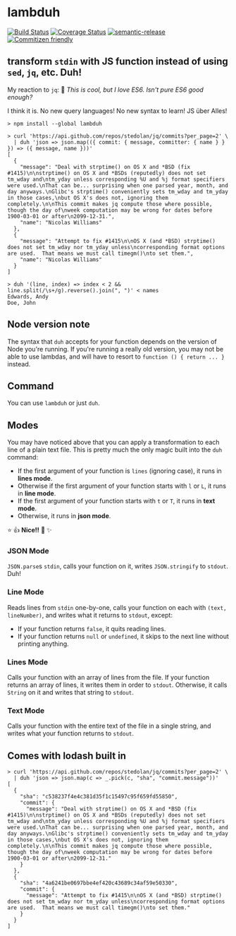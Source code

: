 # lambduh

[![Build Status](https://travis-ci.org/jedwards1211/lambduh.svg?branch=master)](https://travis-ci.org/jedwards1211/lambduh)
[![Coverage Status](https://coveralls.io/repos/github/jedwards1211/lambduh/badge.svg?branch=master)](https://coveralls.io/github/jedwards1211/lambduh?branch=master)
[![semantic-release](https://img.shields.io/badge/%20%20%F0%9F%93%A6%F0%9F%9A%80-semantic--release-e10079.svg)](https://github.com/semantic-release/semantic-release)
[![Commitizen friendly](https://img.shields.io/badge/commitizen-friendly-brightgreen.svg)](http://commitizen.github.io/cz-cli/)

## transform `stdin` with JS function instead of using `sed`, `jq`, etc. Duh!

My reaction to `jq`: 🤔 *This is cool, but I love ES6. Isn't pure ES6 good enough?*

I think it is.  No new query languages!  No new syntax to learn!  JS über Alles!
```
> npm install --global lambduh

> curl 'https://api.github.com/repos/stedolan/jq/commits?per_page=2' \
  | duh 'json => json.map(({ commit: { message, committer: { name } } }) => ({ message, name }))'
[
  {
    "message": "Deal with strptime() on OS X and *BSD (fix #1415)\n\nstrptime() on OS X and *BSDs (reputedly) does not set tm_wday and\ntm_yday unless corresponding %U and %j format specifiers were used.\nThat can be... surprising when one parsed year, month, and day anyways.\nGlibc's strptime() conveniently sets tm_wday and tm_yday in those cases,\nbut OS X's does not, ignoring them completely.\n\nThis commit makes jq compute those where possible, though the day of\nweek computation may be wrong for dates before 1900-03-01 or after\n2099-12-31.",
    "name": "Nicolas Williams"
  },
  {
    "message": "Attempt to fix #1415\n\nOS X (and *BSD) strptime() does not set tm_wday nor tm_yday unless\ncorresponding format options are used.  That means we must call timegm()\nto set them.",
    "name": "Nicolas Williams"
  }
]

> duh '(line, index) => index < 2 && line.split(/\s+/g).reverse().join(", ")' < names
Edwards, Andy
Doe, John
```

## Node version note

The syntax that `duh` accepts for your function depends on the version of Node you're running.  If you're running a
really old version, you may not be able to use lambdas, and will have to resort to `function () { return ... }` instead.

## Command

You can use `lambduh` or just `duh`.

## Modes

You may have noticed above that you can apply a transformation to each line of a plain text file.
This is pretty much the only magic built into the `duh` command:
* If the first argument of your function is `lines` (ignoring case), it runs in **lines mode**.
* Otherwise if the first argument of your function starts with `l` or `L`, it runs in **line mode**.
* If the first argument of your function starts with `t` or `T`, it runs in **text mode**.
* Otherwise, it runs in **json mode**.

:star: :+1: **Nice!!** :punch: :sparkles:

### JSON Mode

`JSON.parse`s `stdin`, calls your function on it, writes `JSON.stringify` to `stdout`.  Duh!

### Line Mode

Reads lines from `stdin` one-by-one, calls your function on each with `(text, lineNumber)`, and writes what it returns
to `stdout`, except:

* If your function returns `false`, it quits reading lines.
* If your function returns `null` or `undefined`, it skips to the next line without printing anything.

### Lines Mode

Calls your function with an array of lines from the file.  If your function returns an array of lines, it writes them
in order to `stdout`.  Otherwise, it calls `String` on it and writes that string to `stdout`.

### Text Mode

Calls your function with the entire text of the file in a single string, and writes what your function returns to
`stdout`.

## Comes with lodash built in
```
> curl 'https://api.github.com/repos/stedolan/jq/commits?per_page=2' \
  | duh 'json => json.map(c => _.pick(c, "sha", "commit.message"))'
[
  {
    "sha": "c538237f4e4c381d35f1c15497c95f659fd55850",
    "commit": {
      "message": "Deal with strptime() on OS X and *BSD (fix #1415)\n\nstrptime() on OS X and *BSDs (reputedly) does not set tm_wday and\ntm_yday unless corresponding %U and %j format specifiers were used.\nThat can be... surprising when one parsed year, month, and day anyways.\nGlibc's strptime() conveniently sets tm_wday and tm_yday in those cases,\nbut OS X's does not, ignoring them completely.\n\nThis commit makes jq compute those where possible, though the day of\nweek computation may be wrong for dates before 1900-03-01 or after\n2099-12-31."
    }
  },
  {
    "sha": "4a6241be0697bbe4ef420c43689c34af59e50330",
    "commit": {
      "message": "Attempt to fix #1415\n\nOS X (and *BSD) strptime() does not set tm_wday nor tm_yday unless\ncorresponding format options are used.  That means we must call timegm()\nto set them."
    }
  }
]
```

